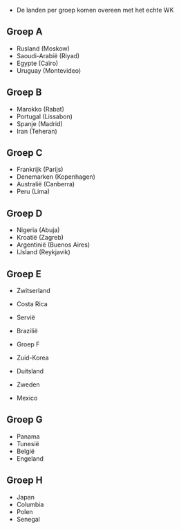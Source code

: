 * De landen per groep komen overeen met het echte WK

## Groep A
* Rusland (Moskow)
* Saoudi-Arabië (Riyad)
* Egypte (Caïro)
* Uruguay (Montevideo)

## Groep B
* Marokko (Rabat)
* Portugal (Lissabon)
* Spanje (Madrid)
* Iran (Teheran)

## Groep C
* Frankrijk (Parijs)
* Denemarken (Kopenhagen)
* Australië (Canberra)
* Peru (Lima)

## Groep D
* Nigeria (Abuja)
* Kroatië (Zagreb)
* Argentinië (Buenos Aires)
* IJsland (Reykjavik)

## Groep E
* Zwitserland
* Costa Rica
* Servië
* Brazilië

* Groep F
* Zuid-Korea
* Duitsland
* Zweden
* Mexico

## Groep G
* Panama
* Tunesië
* België
* Engeland

## Groep H
* Japan
* Columbia
* Polen
* Senegal
